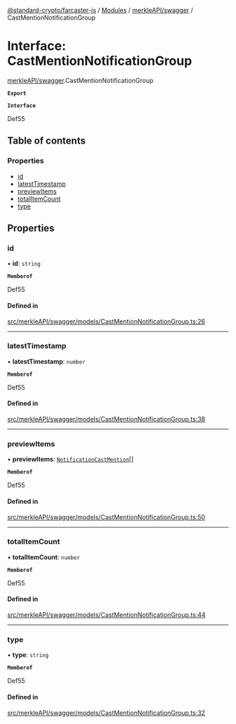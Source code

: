 [@standard-crypto/farcaster-js](../README.md) / [Modules](../modules.md) / [merkleAPI/swagger](../modules/merkleAPI_swagger.md) / CastMentionNotificationGroup

# Interface: CastMentionNotificationGroup

[merkleAPI/swagger](../modules/merkleAPI_swagger.md).CastMentionNotificationGroup

**`Export`**

**`Interface`**

Def55

## Table of contents

### Properties

- [id](merkleAPI_swagger.CastMentionNotificationGroup.md#id)
- [latestTimestamp](merkleAPI_swagger.CastMentionNotificationGroup.md#latesttimestamp)
- [previewItems](merkleAPI_swagger.CastMentionNotificationGroup.md#previewitems)
- [totalItemCount](merkleAPI_swagger.CastMentionNotificationGroup.md#totalitemcount)
- [type](merkleAPI_swagger.CastMentionNotificationGroup.md#type)

## Properties

### id

• **id**: `string`

**`Memberof`**

Def55

#### Defined in

[src/merkleAPI/swagger/models/CastMentionNotificationGroup.ts:26](https://github.com/standard-crypto/farcaster-js/blob/main/src/merkleAPI/swagger/models/CastMentionNotificationGroup.ts#L26)

___

### latestTimestamp

• **latestTimestamp**: `number`

**`Memberof`**

Def55

#### Defined in

[src/merkleAPI/swagger/models/CastMentionNotificationGroup.ts:38](https://github.com/standard-crypto/farcaster-js/blob/main/src/merkleAPI/swagger/models/CastMentionNotificationGroup.ts#L38)

___

### previewItems

• **previewItems**: [`NotificationCastMention`](merkleAPI_swagger.NotificationCastMention.md)[]

**`Memberof`**

Def55

#### Defined in

[src/merkleAPI/swagger/models/CastMentionNotificationGroup.ts:50](https://github.com/standard-crypto/farcaster-js/blob/main/src/merkleAPI/swagger/models/CastMentionNotificationGroup.ts#L50)

___

### totalItemCount

• **totalItemCount**: `number`

**`Memberof`**

Def55

#### Defined in

[src/merkleAPI/swagger/models/CastMentionNotificationGroup.ts:44](https://github.com/standard-crypto/farcaster-js/blob/main/src/merkleAPI/swagger/models/CastMentionNotificationGroup.ts#L44)

___

### type

• **type**: `string`

**`Memberof`**

Def55

#### Defined in

[src/merkleAPI/swagger/models/CastMentionNotificationGroup.ts:32](https://github.com/standard-crypto/farcaster-js/blob/main/src/merkleAPI/swagger/models/CastMentionNotificationGroup.ts#L32)
